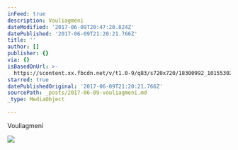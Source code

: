 ```yaml
---
inFeed: true
description: Vouliagmeni
dateModified: '2017-06-09T20:47:20.824Z'
datePublished: '2017-06-09T21:20:21.766Z'
title: ''
author: []
publisher: {}
via: {}
isBasedOnUrl: >-
  https://scontent.xx.fbcdn.net/v/t1.0-9/q83/s720x720/18300992_10155302548178156_8461462208345172443_n.jpg?oh=e5249afc8e8cdce14861dd475848611b&oe=59DB3008
starred: true
datePublishedOriginal: '2017-06-09T21:20:21.766Z'
sourcePath: _posts/2017-06-09-vouliagmeni.md
_type: MediaObject

---
```

Vouliagmeni

<article style=""><img src="https://scontent.xx.fbcdn.net/v/t1.0-9/q83/s720x720/18300992_10155302548178156_8461462208345172443_n.jpg?oh=e5249afc8e8cdce14861dd475848611b&amp;oe=59DB3008" /></article>